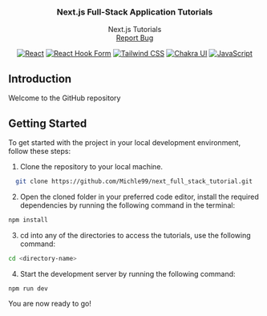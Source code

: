 <div id="top"></div>

<div align="center">
  <h3 align="center">Next.js Full-Stack Application Tutorials</h3>

  <p align="center">
    Next.js Tutorials
    <br />
    <a href="https://github.com/Michle99/next_full_stack_tutorial/issues">Report Bug</a>
  </p>


  [![React](https://img.shields.io/badge/-React-blue?logo=React)](https://reactjs.org/)
  [![React Hook Form](https://img.shields.io/badge/-Next.js-6E36F6?logo=Next.js&logoColor=white&color=black)](https://react-hook-form.com/)
  [![Tailwind CSS](https://img.shields.io/badge/-Tailwind%20CSS-06B6D4?logo=Tailwind%20CSS&logoColor=black&color=white)](https://tailwindcss.com/)
  [![Chakra UI](https://img.shields.io/badge/-Chakra%20UI-6E36F6?logo=chakra-ui&logoColor=white&color=black)](https://chakra-ui.com)
  [![JavaScript](https://img.shields.io/badge/-JavaScript-FFA500?logo=JavaScript&logoColor=white&color=FFA500)](https://developer.mozilla.org/en-US/docs/Web/JavaScript)


</div>

## Introduction

Welcome to the GitHub repository 

## Getting Started

To get started with the project in your local development environment, follow
these steps:

1. Clone the repository to your local machine.

```bash
  git clone https://github.com/Michle99/next_full_stack_tutorial.git
```

2. Open the cloned folder in your preferred code editor, install the required
   dependencies by running the following command in the terminal:

```bash
npm install
```

3. cd into any of the directories to access the tutorials, use the following command:

```bash
cd <directory-name>
```

4. Start the development server by running the following command:

```bash
npm run dev
```

You are now ready to go!

<br>